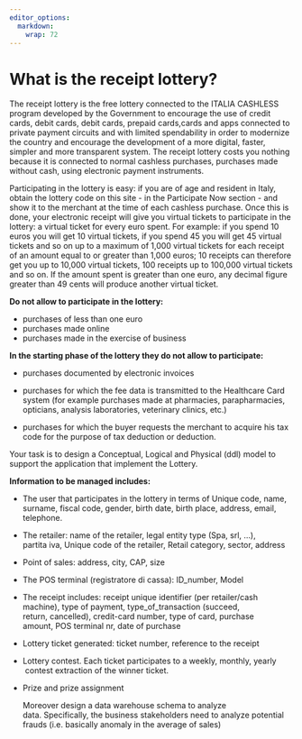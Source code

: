 ```yaml
---
editor_options: 
  markdown: 
    wrap: 72
---
```


# **What is the receipt lottery?**

The receipt lottery is the free lottery connected to the ITALIA CASHLESS
program developed by the Government to encourage the use of credit
cards, debit cards, debit cards, prepaid cards,cards and apps connected
to private payment circuits and with limited spendability in order to
modernize the country and encourage the development of a more digital,
faster, simpler and more transparent system. The receipt lottery costs
you nothing because it is connected to normal cashless purchases,
purchases made without cash, using electronic payment instruments.

Participating in the lottery is easy: if you are of age and resident in
Italy, obtain the lottery code on this site - in the Participate Now
section - and show it to the merchant at the time of each cashless
purchase. Once this is done, your electronic receipt will give you
virtual tickets to participate in the lottery: a virtual ticket for
every euro spent. For example: if you spend 10 euros you will get 10
virtual tickets, if you spend 45 you will get 45 virtual tickets and so
on up to a maximum of 1,000 virtual tickets for each receipt of an
amount equal to or greater than 1,000 euros; 10 receipts can therefore
get you up to 10,000 virtual tickets, 100 receipts up to 100,000 virtual
tickets and so on. If the amount spent is greater than one euro, any
decimal figure greater than 49 cents will produce another virtual
ticket.

**Do not allow to participate in the lottery:**

-   purchases of less than one euro
-   purchases made online
-   purchases made in the exercise of business

**In the starting phase of the lottery they do not allow to
participate:**

-   purchases documented by electronic invoices

-   purchases for which the fee data is transmitted to the Healthcare
    Card system (for example purchases made at pharmacies,
    parapharmacies, opticians, analysis laboratories, veterinary
    clinics, etc.)

-   purchases for which the buyer requests the merchant to acquire his
    tax code for the purpose of tax deduction or deduction.

Your task is to design a Conceptual, Logical and Physical (ddl) model to
support the application that implement the Lottery.

**Information to be managed includes:**

-   The user that participates in the lottery in terms of Unique code,
    name, surname, fiscal code, gender, birth date, birth
    place, address, email, telephone.

-   The retailer: name of the retailer, legal entity type (Spa, srl, …),
    partita iva, Unique code of the retailer, Retail category, sector,
    address

-   Point of sales: address, city, CAP, size

-   The POS terminal (registratore di cassa): ID_number, Model

-   The receipt includes: receipt unique identifier (per retailer/cash
    machine), type of payment, type_of_transaction (succeed,
    return, cancelled), credit-card number, type of card, purchase
    amount, POS terminal nr, date of purchase

-   Lottery ticket generated: ticket number, reference to the receipt

-   Lottery contest. Each ticket participates to a weekly,
    monthly, yearly  contest extraction of the winner ticket.

-   Prize and prize assignment  

    Moreover design a data warehouse schema to analyze
    data. Specifically, the business stakeholders need to analyze
    potential frauds (i.e. basically anomaly in the average of sales)
